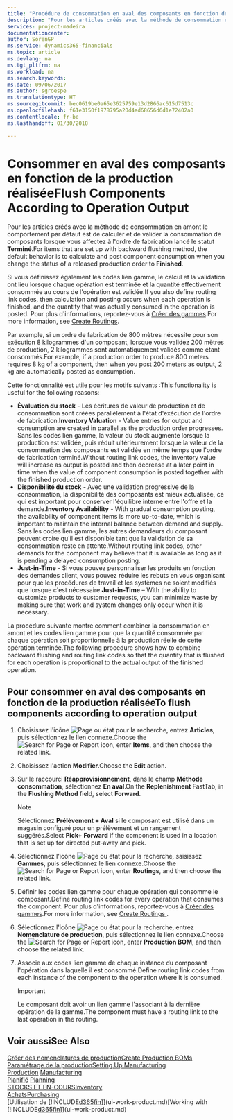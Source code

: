 ```yaml
---
title: "Procédure de consommation en aval des composants en fonction de la production réalisée | Microsoft Docs"
description: "Pour les articles créés avec la méthode de consommation en amont le comportement par défaut est de calculer et de valider la consommation de composants lorsque vous affectez à l'ordre de fabrication lancé le statut **Terminé**. Pour plus d'informations, voir Méthode consommation."
services: project-madeira
documentationcenter: 
author: SorenGP
ms.service: dynamics365-financials
ms.topic: article
ms.devlang: na
ms.tgt_pltfrm: na
ms.workload: na
ms.search.keywords: 
ms.date: 09/06/2017
ms.author: sgroespe
ms.translationtype: HT
ms.sourcegitcommit: bec0619be0a65e3625759e13d2866ac615d7513c
ms.openlocfilehash: f61e3150f1978795a20d4ad68656d6d1e72402a0
ms.contentlocale: fr-be
ms.lasthandoff: 01/30/2018

---
```

# <a name="flush-components-according-to-operation-output"></a><span data-ttu-id="3ab7a-104">Consommer en aval des composants en fonction de la production réalisée</span><span class="sxs-lookup"><span data-stu-id="3ab7a-104">Flush Components According to Operation Output</span></span>
<span data-ttu-id="3ab7a-105">Pour les articles créés avec la méthode de consommation en amont le comportement par défaut est de calculer et de valider la consommation de composants lorsque vous affectez à l'ordre de fabrication lancé le statut **Terminé**.</span><span class="sxs-lookup"><span data-stu-id="3ab7a-105">For items that are set up with backward flushing method, the default behavior is to calculate and post component consumption when you change the status of a released production order to **Finished**.</span></span>  

<span data-ttu-id="3ab7a-106">Si vous définissez également les codes lien gamme, le calcul et la validation ont lieu lorsque chaque opération est terminée et la quantité effectivement consommée au cours de l'opération est validée.</span><span class="sxs-lookup"><span data-stu-id="3ab7a-106">If you also define routing link codes, then calculation and posting occurs when each operation is finished, and the quantity that was actually consumed in the operation is posted.</span></span> <span data-ttu-id="3ab7a-107">Pour plus d'informations, reportez-vous à [Créer des gammes](production-how-to-create-routings.md).</span><span class="sxs-lookup"><span data-stu-id="3ab7a-107">For more information, see [Create Routings](production-how-to-create-routings.md).</span></span>  

<span data-ttu-id="3ab7a-108">Par exemple, si un ordre de fabrication de 800 mètres nécessite pour son exécution 8 kilogrammes d'un composant, lorsque vous validez 200 mètres de production, 2 kilogrammes sont automatiquement validés comme étant consommés.</span><span class="sxs-lookup"><span data-stu-id="3ab7a-108">For example, if a production order to produce 800 meters requires 8 kg of a component, then when you post 200 meters as output, 2 kg are automatically posted as consumption.</span></span>  

<span data-ttu-id="3ab7a-109">Cette fonctionnalité est utile pour les motifs suivants :</span><span class="sxs-lookup"><span data-stu-id="3ab7a-109">This functionality is useful for the following reasons:</span></span>  

-   <span data-ttu-id="3ab7a-110">**Évaluation du stock** - Les écritures de valeur de production et de consommation sont créées parallèlement à l'état d'exécution de l'ordre de fabrication.</span><span class="sxs-lookup"><span data-stu-id="3ab7a-110">**Inventory Valuation** - Value entries for output and consumption are created in parallel as the production order progresses.</span></span> <span data-ttu-id="3ab7a-111">Sans les codes lien gamme, la valeur du stock augmente lorsque la production est validée, puis réduit ultérieurement lorsque la valeur de la consommation des composants est validée en même temps que l'ordre de fabrication terminé.</span><span class="sxs-lookup"><span data-stu-id="3ab7a-111">Without routing link codes, the inventory value will increase as output is posted and then decrease at a later point in time when the value of component consumption is posted together with the finished production order.</span></span>  
-   <span data-ttu-id="3ab7a-112">**Disponibilité du stock** - Avec une validation progressive de la consommation, la disponibilité des composants est mieux actualisée, ce qui est important pour conserver l'équilibre interne entre l'offre et la demande.</span><span class="sxs-lookup"><span data-stu-id="3ab7a-112">**Inventory Availability** - With gradual consumption posting, the availability of component items is more up-to-date, which is important to maintain the internal balance between demand and supply.</span></span> <span data-ttu-id="3ab7a-113">Sans les codes lien gamme, les autres demandeurs du composant peuvent croire qu'il est disponible tant que la validation de sa consommation reste en attente.</span><span class="sxs-lookup"><span data-stu-id="3ab7a-113">Without routing link codes, other demands for the component may believe that it is available as long as it is pending a delayed consumption posting.</span></span>  
-   <span data-ttu-id="3ab7a-114">**Just-in-Time** - Si vous pouvez personnaliser les produits en fonction des demandes client, vous pouvez réduire les rebuts en vous organisant pour que les procédures de travail et les systèmes ne soient modifiés que lorsque c'est nécessaire.</span><span class="sxs-lookup"><span data-stu-id="3ab7a-114">**Just-in-Time** – With the ability to customize products to customer requests, you can minimize waste by making sure that work and system changes only occur when it is necessary.</span></span>  

<span data-ttu-id="3ab7a-115">La procédure suivante montre comment combiner la consommation en amont et les codes lien gamme pour que la quantité consommée par chaque opération soit proportionnelle à la production réelle de cette opération terminée.</span><span class="sxs-lookup"><span data-stu-id="3ab7a-115">The following procedure shows how to combine backward flushing and routing link codes so that the quantity that is flushed for each operation is proportional to the actual output of the finished operation.</span></span>  

## <a name="to-flush-components-according-to-operation-output"></a><span data-ttu-id="3ab7a-116">Pour consommer en aval des composants en fonction de la production réalisée</span><span class="sxs-lookup"><span data-stu-id="3ab7a-116">To flush components according to operation output</span></span>  
1.  <span data-ttu-id="3ab7a-117">Choisissez l'icône ![Page ou état pour la recherche](media/ui-search/search_small.png "icône Page ou état pour la recherche"), entrez **Articles**, puis sélectionnez le lien connexe.</span><span class="sxs-lookup"><span data-stu-id="3ab7a-117">Choose the ![Search for Page or Report](media/ui-search/search_small.png "Search for Page or Report icon") icon, enter **Items**, and then choose the related link.</span></span>  
2.  <span data-ttu-id="3ab7a-118">Choisissez l'action **Modifier**.</span><span class="sxs-lookup"><span data-stu-id="3ab7a-118">Choose the **Edit** action.</span></span>  
3.  <span data-ttu-id="3ab7a-119">Sur le raccourci **Réapprovisionnement**, dans le champ **Méthode consommation**, sélectionnez **En aval**.</span><span class="sxs-lookup"><span data-stu-id="3ab7a-119">On the **Replenishment** FastTab, in the **Flushing Method** field, select **Forward**.</span></span>  

    > [!NOTE]  
    >  <span data-ttu-id="3ab7a-120">Sélectionnez **Prélèvement + Aval** si le composant est utilisé dans un magasin configuré pour un prélèvement et un rangement suggérés.</span><span class="sxs-lookup"><span data-stu-id="3ab7a-120">Select **Pick+ Forward** if the component is used in a location that is set up for directed put-away and pick.</span></span>  

4.  <span data-ttu-id="3ab7a-121">Sélectionnez l'icône ![Page ou état pour la recherche](media/ui-search/search_small.png "Page ou état pour la recherche"), saisissez **Gammes**, puis sélectionnez le lien connexe.</span><span class="sxs-lookup"><span data-stu-id="3ab7a-121">Choose the ![Search for Page or Report](media/ui-search/search_small.png "Search for Page or Report icon") icon, enter **Routings**, and then choose the related link.</span></span>  
5.  <span data-ttu-id="3ab7a-122">Définir les codes lien gamme pour chaque opération qui consomme le composant.</span><span class="sxs-lookup"><span data-stu-id="3ab7a-122">Define routing link codes for every operation that consumes the component.</span></span> <span data-ttu-id="3ab7a-123">Pour plus d'informations, reportez-vous à [Créer des gammes](production-how-to-create-routings.md).</span><span class="sxs-lookup"><span data-stu-id="3ab7a-123">For more information, see [Create Routings ](production-how-to-create-routings.md).</span></span>  
6.  <span data-ttu-id="3ab7a-124">Sélectionnez l'icône ![Page ou état pour la recherche](media/ui-search/search_small.png "Page ou état pour la recherche"), entrez **Nomenclature de production**, puis sélectionnez le lien connexe.</span><span class="sxs-lookup"><span data-stu-id="3ab7a-124">Choose the ![Search for Page or Report](media/ui-search/search_small.png "Search for Page or Report icon") icon, enter **Production BOM**, and then choose the related link.</span></span>  
7.  <span data-ttu-id="3ab7a-125">Associe aux codes lien gamme de chaque instance du composant l'opération dans laquelle il est consommé.</span><span class="sxs-lookup"><span data-stu-id="3ab7a-125">Define routing link codes from each instance of the component to the operation where it is consumed.</span></span>

    > [!IMPORTANT]  
    >  <span data-ttu-id="3ab7a-126">Le composant doit avoir un lien gamme l'associant à la dernière opération de la gamme.</span><span class="sxs-lookup"><span data-stu-id="3ab7a-126">The component must have a routing link to the last operation in the routing.</span></span>  

## <a name="see-also"></a><span data-ttu-id="3ab7a-127">Voir aussi</span><span class="sxs-lookup"><span data-stu-id="3ab7a-127">See Also</span></span>  
[<span data-ttu-id="3ab7a-128">Créer des nomenclatures de production</span><span class="sxs-lookup"><span data-stu-id="3ab7a-128">Create Production BOMs</span></span>](production-how-to-create-production-boms.md)  
[<span data-ttu-id="3ab7a-129">Paramétrage de la production</span><span class="sxs-lookup"><span data-stu-id="3ab7a-129">Setting Up Manufacturing</span></span>](production-configure-production-processes.md)  
<span data-ttu-id="3ab7a-130">[Production](production-manage-manufacturing.md)  </span><span class="sxs-lookup"><span data-stu-id="3ab7a-130">[Manufacturing](production-manage-manufacturing.md)  </span></span>  
<span data-ttu-id="3ab7a-131">[Planifié](production-planning.md) </span><span class="sxs-lookup"><span data-stu-id="3ab7a-131">[Planning](production-planning.md) </span></span>  
[<span data-ttu-id="3ab7a-132">STOCKS ET EN-COURS</span><span class="sxs-lookup"><span data-stu-id="3ab7a-132">Inventory</span></span>](inventory-manage-inventory.md)  
[<span data-ttu-id="3ab7a-133">Achats</span><span class="sxs-lookup"><span data-stu-id="3ab7a-133">Purchasing</span></span>](purchasing-manage-purchasing.md)  
<span data-ttu-id="3ab7a-134">[Utilisation de [!INCLUDE[d365fin](includes/d365fin_md.md)]](ui-work-product.md)</span><span class="sxs-lookup"><span data-stu-id="3ab7a-134">[Working with [!INCLUDE[d365fin](includes/d365fin_md.md)]](ui-work-product.md)</span></span>

